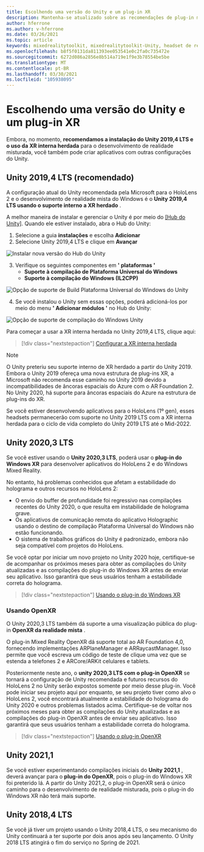 ```yaml
---
title: Escolhendo uma versão do Unity e um plug-in XR
description: Mantenha-se atualizado sobre as recomendações de plug-in mais recentes do Unity e do XR para o desenvolvimento de aplicativos do HoloLens.
author: hferrone
ms.author: v-hferrone
ms.date: 03/26/2021
ms.topic: article
keywords: mixedrealitytoolkit, mixedrealitytoolkit-Unity, headset de realidade misturada, headset de realidade mista do Windows, headset da realidade virtual, Unity
ms.openlocfilehash: b8f5f0131da811393ee053541e0c2fa0c735472e
ms.sourcegitcommit: 6272d086a2856e8b514a719e1f9e3b78554be5be
ms.translationtype: MT
ms.contentlocale: pt-BR
ms.lasthandoff: 03/30/2021
ms.locfileid: "105938095"
---
```

# <a name="choosing-a-unity-version-and-xr-plugin"></a>Escolhendo uma versão do Unity e um plug-in XR

Embora, no momento, **recomendamos a instalação do Unity 2019,4 LTS e o uso da XR interna herdada** para o desenvolvimento de realidade misturada, você também pode criar aplicativos com outras configurações do Unity.

## <a name="unity-20194-lts-recommended"></a>Unity 2019,4 LTS (recomendado)

A configuração atual do Unity recomendada pela Microsoft para o HoloLens 2 e o desenvolvimento de realidade mista do Windows é o **Unity 2019,4 LTS usando o suporte interno a XR herdado** .

A melhor maneira de instalar e gerenciar o Unity é por meio do <a href="https://unity3d.com/get-unity/download" target="_blank">[Hub do Unity]</a>. Quando ele estiver instalado, abra o Hub do Unity:

1. Selecione a guia **instalações** e escolha **Adicionar**
2. Selecione Unity 2019,4 LTS e clique em **Avançar**

![Instalar nova versão do Hub do Unity](images/unity-hub-img-01.png)

3. Verifique os seguintes componentes em **' plataformas '**
    * **Suporte à compilação de Plataforma Universal do Windows** 
    * **Suporte à compilação do Windows (IL2CPP)**

![Opção de suporte de Build Plataforma Universal do Windows do Unity](../images/Unity_Install_Option_UWP.png)

4. Se você instalou o Unity sem essas opções, poderá adicioná-los por meio do menu **' Adicionar módulos '** no Hub do Unity:

![Opção de suporte de compilação do Windows Unity](../images/Unity_Install_Option_UWP2.png)

Para começar a usar a XR interna herdada no Unity 2019,4 LTS, clique aqui:

> [!div class="nextstepaction"]
> [Configurar a XR interna herdada](legacy-xr-support.md)

> [!NOTE]
> O Unity preteriu seu suporte interno de XR herdado a partir do Unity 2019.  Embora o Unity 2019 ofereça uma nova estrutura de plug-ins XR, a Microsoft não recomenda esse caminho no Unity 2019 devido a incompatibilidades de âncoras espaciais do Azure com o AR Foundation 2.  No Unity 2020, há suporte para âncoras espaciais do Azure na estrutura de plug-ins do XR.

Se você estiver desenvolvendo aplicativos para o HoloLens (1º gen), esses headsets permanecerão com suporte no Unity 2019 LTS com a XR interna herdada para o ciclo de vida completo do Unity 2019 LTS até o Mid-2022.

## <a name="unity-20203-lts"></a>Unity 2020,3 LTS 

Se você estiver usando o **Unity 2020,3 LTS**, poderá usar o **plug-in do Windows XR** para desenvolver aplicativos do HoloLens 2 e do Windows Mixed Reality.

No entanto, há problemas conhecidos que afetam a estabilidade do holograma e outros recursos no HoloLens 2: 

* O envio do buffer de profundidade foi regressivo nas compilações recentes do Unity 2020, o que resulta em instabilidade de holograma grave.
* Os aplicativos de comunicação remota do aplicativo Holographic usando o destino de compilação Plataforma Universal do Windows não estão funcionando.
* O sistema de trabalhos gráficos do Unity é padronizado, embora não seja compatível com projetos do HoloLens.

Se você optar por iniciar um novo projeto no Unity 2020 hoje, certifique-se de acompanhar os próximos meses para obter as compilações do Unity atualizadas e as compilações do plug-in do Windows XR antes de enviar seu aplicativo.  Isso garantirá que seus usuários tenham a estabilidade correta do holograma.

> [!div class="nextstepaction"]
> [Usando o plug-in do Windows XR](windows-xr-plugin.md)

### <a name="using-openxr"></a>Usando OpenXR

O Unity 2020,3 LTS também dá suporte a uma visualização pública do plug-in **OpenXR da realidade mista** .

O plug-in Mixed Reality OpenXR dá suporte total ao AR Foundation 4,0, fornecendo implementações ARPlaneManager e ARRaycastManager. Isso permite que você escreva um código de teste de clique uma vez que se estenda a telefones 2 e ARCore/ARKit celulares e tablets. 

Posteriormente neste ano, o **unity 2020,3 LTS com o plug-in OpenXR** se tornará a configuração de Unity recomendada e futuros recursos do HoloLens 2 no Unity serão expostos somente por meio desse plug-in.  Você pode iniciar seu projeto aqui por enquanto, se seu projeto tiver como alvo o HoloLens 2, você encontrará atualmente a estabilidade do holograma do Unity 2020 e outros problemas listados acima.  Certifique-se de voltar nos próximos meses para obter as compilações do Unity atualizadas e as compilações do plug-in OpenXR antes de enviar seu aplicativo.  Isso garantirá que seus usuários tenham a estabilidade correta do holograma. 

> [!div class="nextstepaction"]
> [Usando o plug-in OpenXR](openxr-getting-started.md)

## <a name="unity-20211"></a>Unity 2021,1

Se você estiver experimentando compilações iniciais do **Unity 2021,1** , deverá avançar para o **plug-in do OpenXR**, pois o plug-in do Windows XR foi preterido lá.  A partir do Unity 2021,2, o plug-in OpenXR será o único caminho para o desenvolvimento de realidade misturada, pois o plug-in do Windows XR não terá mais suporte.

## <a name="unity-20184-lts"></a>Unity 2018,4 LTS

Se você já tiver um projeto usando o Unity 2018,4 LTS, o seu mecanismo do Unity continuará a ter suporte por dois anos após seu lançamento.  O Unity 2018 LTS atingirá o fim do serviço no Spring de 2021.
